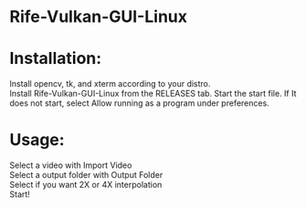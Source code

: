 # Rife-Vulkan-GUI-Linux
# Installation: <br>
Install  opencv,  tk, and xterm according to your distro. <br>
Install Rife-Vulkan-GUI-Linux from the RELEASES tab.
Start the start file. If It does not start, select Allow running as a program under preferences. <br>
# Usage: <br>
Select a video with Import Video<br>
Select a output folder with Output Folder<br>
Select if you want 2X or 4X interpolation<br>
Start!
